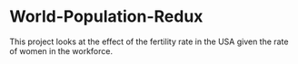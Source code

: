 # World-Population-Redux
This project looks at the effect of the fertility rate in the USA given the rate of women in the workforce. 
